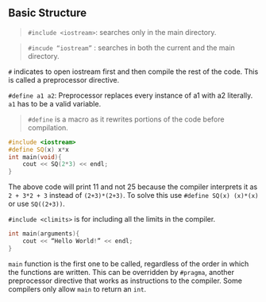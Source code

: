 
##	Basic Structure



> `#include <iostream>`: searches only in the main directory.

> `#incude “iostream”` : searches in both the current and the main directory.

`#` indicates to open iostream first and then compile the rest of the code. This is called a <span class="texthighlight">preprocessor directive.</span>

`#define a1 a2`: Preprocessor replaces every instance of a1 with a2 literally. `a1` has to be a valid variable.

> `#define` is a macro as it rewrites portions of the code before compilation.

```cpp
#include <iostream>
#define SQ(x) x*x
int main(void){
    cout << SQ(2*3) << endl;
}
```

The above code will print 11 and not 25 because the compiler interprets it as `2 + 3*2 + 3` instead of `(2+3)*(2+3)`. To solve this use `#define SQ(x) (x)*(x)` or use `SQ((2+3))`.

`#include <climits>` is for including all the limits in the compiler.

```cpp
int main(arguments){
    cout << “Hello World!” << endl; 	
}
```

`main` function is the first one to be called, regardless of the order in which the functions are written. This can be overridden by `#pragma`, another preprocessor directive that works as instructions to the compiler. Some compilers only allow `main` to return an `int`.

